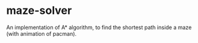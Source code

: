 # maze-solver
An implementation of A* algorithm, to find the shortest path inside a maze (with animation of pacman). 
